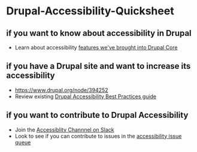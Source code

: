 # Drupal-Accessibility-Quicksheet

## if you want to know about accessibility in Drupal
- Learn about accessibility [features we've brought into Drupal Core](https://www.drupal.org/about/features/accessibility)
## if you have a Drupal site and want to increase its accessibility
- https://www.drupal.org/node/394252
- Review existing [Drupal Accessibility Best Practices guide](https://www.drupal.org/docs/7/accessibility/tools-and-best-practices)
## if you want to contribute to Drupal Accessibility
- Join the [Accessiblity Channnel on Slack](https://www.drupal.org/slack)
- Look to see if you can contribute to issues in the [accessibility issue queue](https://www.drupal.org/project/issues/search?issue_tags=accessibility)
